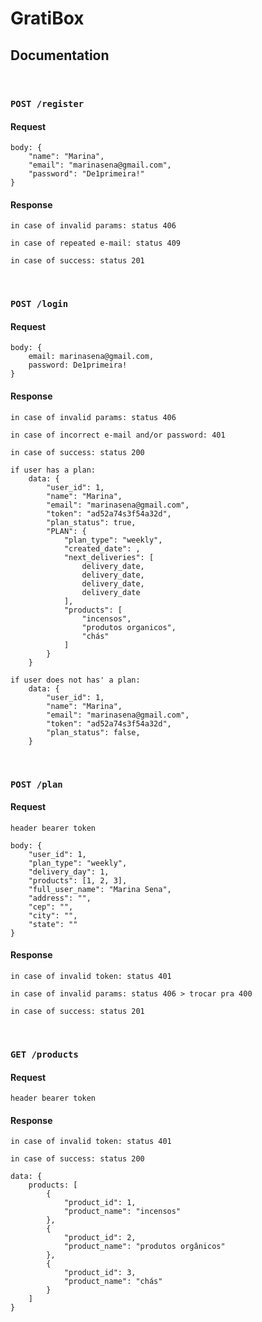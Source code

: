 # GratiBox

## Documentation

<br/>

### `POST /register`

#### Request

    body: {
        "name": "Marina",
        "email": "marinasena@gmail.com",
        "password": "De1primeira!"
    }

#### Response

    in case of invalid params: status 406

    in case of repeated e-mail: status 409

    in case of success: status 201

<br>

### `POST /login`

#### Request

    body: {
        email: marinasena@gmail.com,
        password: De1primeira!
    }

#### Response

    in case of invalid params: status 406

    in case of incorrect e-mail and/or password: 401

    in case of success: status 200

    if user has a plan:
        data: {
            "user_id": 1,
            "name": "Marina",
            "email": "marinasena@gmail.com",
            "token": "ad52a74s3f54a32d",
            "plan_status": true,
            "PLAN": {
                "plan_type": "weekly",
                "created_date": ,
                "next_deliveries": [
                    delivery_date,
                    delivery_date,
                    delivery_date,
                    delivery_date
                ],
                "products": [
                    "incensos", 
                    "produtos organicos",
                    "chás"
                ]
            }
        }

    if user does not has' a plan:
        data: {
            "user_id": 1,
            "name": "Marina",
            "email": "marinasena@gmail.com",
            "token": "ad52a74s3f54a32d",
            "plan_status": false,        
        }

<br>

### `POST /plan`

#### Request

    header bearer token

    body: {
        "user_id": 1,
        "plan_type": "weekly",
        "delivery_day": 1,
        "products": [1, 2, 3],
        "full_user_name": "Marina Sena",
        "address": "",
        "cep": "",
        "city": "",
        "state": ""
    }

#### Response

    in case of invalid token: status 401

    in case of invalid params: status 406 > trocar pra 400

    in case of success: status 201

<br>

### `GET /products`

#### Request

    header bearer token    

#### Response

    in case of invalid token: status 401

    in case of success: status 200

    data: {
        products: [
            {
                "product_id": 1,
                "product_name": "incensos"                
            },
            {
                "product_id": 2,
                "product_name": "produtos orgânicos"                
            },
            {
                "product_id": 3,
                "product_name": "chás"                
            }
        ]
    }

<br>
